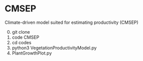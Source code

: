 # CMSEP
Climate-driven model suited for estimating productivity (CMSEP)

0. git clone
1. code CMSEP
2. cd codes
3. python3 VegetationProductivityModel.py
4. PlantGrowthPlot.py